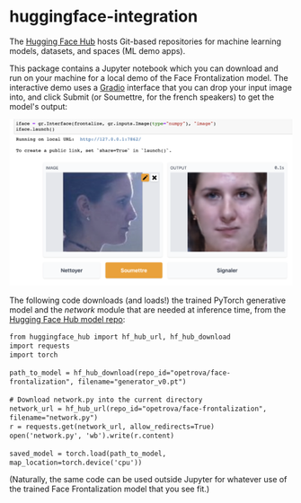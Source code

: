 # huggingface-integration

The [Hugging Face Hub](https://huggingface.co/docs/hub/main) hosts Git-based repositories for machine learning models, datasets, and spaces (ML demo apps).

This package contains a Jupyter notebook which you can download and run on your machine for a local demo of the Face Frontalization model. The interactive demo uses a [Gradio](https://gradio.app/) interface that you can drop your input image into, and click Submit (or Soumettre, for the french speakers) to get the model's output:

![demo](gradio_demo.png)


The following code downloads (and loads!) the trained PyTorch generative model and the *network* module that are needed at inference time, from the [Hugging Face Hub model repo](https://huggingface.co/opetrova/face-frontalization):

```
from huggingface_hub import hf_hub_url, hf_hub_download
import requests
import torch

path_to_model = hf_hub_download(repo_id="opetrova/face-frontalization", filename="generator_v0.pt")

# Download network.py into the current directory
network_url = hf_hub_url(repo_id="opetrova/face-frontalization", filename="network.py")
r = requests.get(network_url, allow_redirects=True)
open('network.py', 'wb').write(r.content)

saved_model = torch.load(path_to_model, map_location=torch.device('cpu'))

```

(Naturally, the same code can be used outside Jupyter for whatever use of the trained Face Frontalization model that you see fit.)

